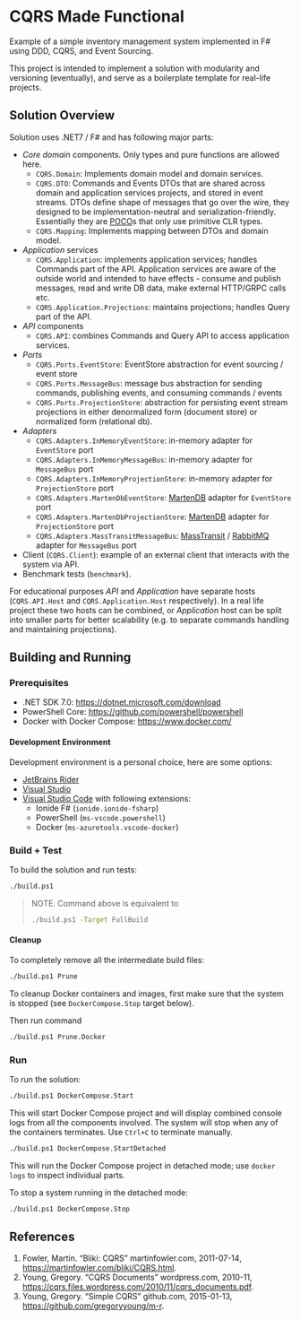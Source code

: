 # CQRS Made Functional

Example of a simple inventory management system implemented in F# using DDD,
CQRS, and Event Sourcing.

This project is intended to implement a solution with modularity
and versioning (eventually), and serve as a boilerplate template for
real-life projects.

## Solution Overview

Solution uses .NET7 / F# and has following major parts:

- *Core domain* components. Only types and pure functions are allowed here.
  - `CQRS.Domain`: Implements domain model and domain services.
  - `CQRS.DTO`: Commands and Events DTOs that are shared across domain and
    application services projects, and stored in event streams. DTOs define
    shape of messages that go over the wire, they designed to be
    implementation-neutral and serialization-friendly. Essentially they are
    [POCO](https://en.wikipedia.org/wiki/Plain_old_CLR_object)s that only use
    primitive CLR types.
  - `CQRS.Mapping`: Implements mapping between DTOs and domain model.
- *Application* services
  - `CQRS.Application`: implements application services; handles Commands part
    of the API. Application services are aware of the outside world and intended
    to have effects - consume and publish messages, read and write DB data,
    make external HTTP/GRPC calls etc.
  - `CQRS.Application.Projections`: maintains projections; handles Query part
    of the API.
- *API* components
  - `CQRS.API`: combines Commands and Query API to access application services.
- *Ports*
  - `CQRS.Ports.EventStore`: EventStore abstraction for event sourcing /
    event store
  - `CQRS.Ports.MessageBus`: message bus abstraction for sending commands,
    publishing events, and consuming commands / events
  - `CQRS.Ports.ProjectionStore`: abstraction for persisting event stream
    projections in either denormalized form (document store) or normalized form
    (relational db).
- *Adapters*
  - `CQRS.Adapters.InMemoryEventStore`: in-memory adapter for `EventStore` port
  - `CQRS.Adapters.InMemoryMessageBus`: in-memory adapter for `MessageBus` port
  - `CQRS.Adapters.InMemoryProjectionStore`: in-memory adapter for
    `ProjectionStore` port
  - `CQRS.Adapters.MartenDbEventStore`: [MartenDB](https://martendb.io/) adapter
    for `EventStore` port
  - `CQRS.Adapters.MartenDbProjectionStore`: [MartenDB](https://martendb.io/)
    adapter for `ProjectionStore` port
  - `CQRS.Adapters.MassTransitMessageBus`:
    [MassTransit](https://masstransit.io/) /
    [RabbitMQ](https://www.rabbitmq.com/) adapter for `MessageBus` port
- Client (`CQRS.Client`): example of an external client that interacts with
  the system via API.
- Benchmark tests (`benchmark`).

For educational purposes *API* and *Application* have separate hosts
(`CQRS.API.Host` and `CQRS.Application.Host` respectively). In a real life
project these two hosts can be combined, or *Application* host can be split into
smaller parts for better scalability (e.g. to separate commands handling
and maintaining projections).

## Building and Running

### Prerequisites

- .NET SDK 7.0: <https://dotnet.microsoft.com/download>
- PowerShell Core: <https://github.com/powershell/powershell>
- Docker with Docker Compose: <https://www.docker.com/>

#### Development Environment

Development environment is a personal choice, here are some options:

- [JetBrains Rider](https://www.jetbrains.com/rider/)
- [Visual Studio](https://visualstudio.microsoft.com/)
- [Visual Studio Code](https://code.visualstudio.com/) with following
  extensions:
  - Ionide F# (`ionide.ionide-fsharp`)
  - PowerShell (`ms-vscode.powershell`)
  - Docker (`ms-azuretools.vscode-docker`)

### Build + Test

To build the solution and run tests:

```bash
./build.ps1
```

> NOTE. Command above is equivalent to
>
> ```bash
> ./build.ps1 -Target FullBuild
> ```

#### Cleanup

To completely remove all the intermediate build files:

```bash
./build.ps1 Prune
```

To cleanup Docker containers and images, first make sure that the system
is stopped (see `DockerCompose.Stop` target below).

Then run command

```bash
./build.ps1 Prune.Docker
```

### Run

To run the solution:

```bash
./build.ps1 DockerCompose.Start
```

This will start Docker Compose project and will display combined console logs
from all the components involved. The system will stop when any of the
containers terminates. Use `Ctrl+C` to terminate manually.

```bash
./build.ps1 DockerCompose.StartDetached
```

This will run the Docker Compose project in detached mode;
use `docker logs` to inspect individual parts.

To stop a system running in the detached mode:

```bash
./build.ps1 DockerCompose.Stop
```

## References

1. Fowler, Martin. “Bliki: CQRS” martinfowler.com, 2011-07-14, <https://martinfowler.com/bliki/CQRS.html>.  
1. Young, Gregory. “CQRS Documents” wordpress.com, 2010-11, <https://cqrs.files.wordpress.com/2010/11/cqrs_documents.pdf>.
1. Young, Gregory. “Simple CQRS” github.com, 2015-01-13, <https://github.com/gregoryyoung/m-r>.


